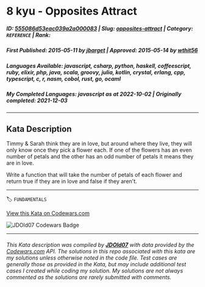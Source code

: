 # 8 kyu - Opposites Attract

##### **ID**: [555086d53eac039a2a000083](https://www.codewars.com/kata/555086d53eac039a2a000083) | **Slug**: [opposites-attract](https://www.codewars.com/kata/555086d53eac039a2a000083) | **Category**: `REFERENCE` | **Rank**: <span style="color:white">8 kyu</span>

##### **First Published**: 2015-05-11 ***by*** [jbarget](https://www.codewars.com/users/jbarget) | **Approved**: 2015-05-14 ***by*** [wthit56](https://www.codewars.com/users/wthit56)

##### **Languages Available**: javascript, csharp, python, haskell, coffeescript, ruby, elixir, php, java, scala, groovy, julia, kotlin, crystal, erlang, cpp, typescript, c, r, nasm, cobol, rust, go, ocaml

##### **My Completed Languages**: javascript ***as at*** 2022-10-02 | **Originally completed**: 2021-12-03

---

## Kata Description


Timmy & Sarah think they are in love, but around where they live, they will only know once they pick a flower each. If one of the flowers has an even number of petals and the other has an odd number of petals it means they are in love. 



Write a function that will take the number of petals of each flower and return true if they are in love and false if they aren't.

---


🏷 `FUNDAMENTALS`


[View this Kata on Codewars.com](https://www.codewars.com/kata/555086d53eac039a2a000083)

![](https://www.codewars.com/users/jdold07/badges/large "JDOld07 Codewars Badge")

---

###### *This Kata description was compiled by [**JDOld07**](https://tpstech.dev) with data provided by the [Codewars.com](https://www.codewars.com) API.  The solutions in this repo associated with this kata are my solutions unless otherwise noted in the code file.  Test cases are generally those as provided in the Kata, but may include additional test cases I created while coding my solution.  My solutions are not always commented as the solutions are rarely submitted with comments.*

